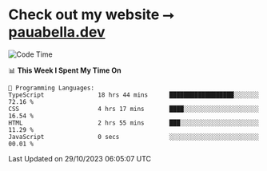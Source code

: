 # Check out my website ⭢ [pauabella.dev](https://pauabella.dev)

<!--START_SECTION:waka-->
![Code Time](http://img.shields.io/badge/Code%20Time-2%2C613%20hrs%2037%20mins-blue)

📊 **This Week I Spent My Time On** 

```text
💬 Programming Languages: 
TypeScript               18 hrs 44 mins      ██████████████████░░░░░░░   72.16 % 
CSS                      4 hrs 17 mins       ████░░░░░░░░░░░░░░░░░░░░░   16.54 % 
HTML                     2 hrs 55 mins       ███░░░░░░░░░░░░░░░░░░░░░░   11.29 % 
JavaScript               0 secs              ░░░░░░░░░░░░░░░░░░░░░░░░░   00.01 % 
```


 Last Updated on 29/10/2023 06:05:07 UTC
<!--END_SECTION:waka-->
